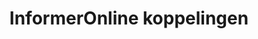 ---
image: images/@stock/informer-koppelingen.png
title: InformerOnline koppelingen
link_to: portfolio-item.html
klass: boekhoud facturatie
---